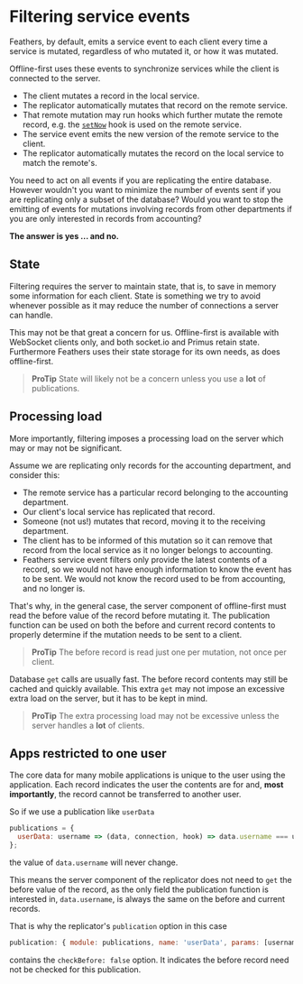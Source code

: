 # Filtering service events

Feathers, by default, emits a service event to each client every time a service is mutated,
regardless of who mutated it, or how it was mutated.

Offline-first uses these events to synchronize services while the client is connected to the server.
- The client mutates a record in the local service.
- The replicator automatically mutates that record on the remote service.
- That remote mutation may run hooks which further mutate the remote record,
e.g. the [`setNow`](https://docs.feathersjs.com/api/hooks-common.html#setnow)
hook is used on the remote service.
- The service event emits the new version of the remote service to the client.
- The replicator automatically mutates the record on the local service to match the remote's.

You need to act on all events if you are replicating the entire database.
However wouldn't you want to minimize the number of events sent
if you are replicating only a subset of the database?
Would you want to stop the emitting of events for mutations involving records
from other departments if you are only interested in records from accounting?

**The answer is yes ... and no.**

## State

Filtering requires the server to maintain state,
that is, to save in memory some information for each client.
State is something we try to avoid whenever possible as it may reduce the number of connections a server
can handle.

This may not be that great a concern for us.
Offline-first is available with WebSocket clients only,
and both socket.io and Primus retain state.
Furthermore Feathers uses their state storage for its own needs,
as does offline-first.

> **ProTip** State will likely not be a concern unless you use a **lot** of publications.

## Processing load

More importantly, filtering imposes a processing load on the server
which may or may not be significant.

Assume we are replicating only records for the accounting department,
and consider this:
- The remote service has a particular record belonging to the accounting department.
- Our client's local service has replicated that record.
- Someone (not us!) mutates that record, moving it to the receiving department.
- The client has to be informed of this mutation so it can remove that record from the local service
as it no longer belongs to accounting.
- Feathers service event filters only provide the latest contents of a record,
so we would not have enough information to know the event has to be sent.
We would not know the record used to be from accounting, and no longer is.

That's why, in the general case, the server component of offline-first
must read the before value of the record before mutating it.
The publication function can be used on both the before and current record contents
to properly determine if the mutation needs to be sent to a client.

> **ProTip** The before record is read just one per mutation, not once per client.

Database `get` calls are usually fast.
The before record contents may still be cached and quickly available.
This extra `get` may not impose an excessive extra load on the server,
but it has to be kept in mind.

> **ProTip** The extra processing load may not be excessive
unless the server handles a **lot** of clients.

## Apps restricted to one user

The core data for many mobile applications is unique to the user using the application.
Each record indicates the user the contents are for and, **most importantly**,
the record cannot be transferred to another user.

So if we use a publication like `userData`
```javascript
publications = {
  userData: username => (data, connection, hook) => data.username === username,
};
```
the value of `data.username` will never change.

This means the server component of the replicator does not need to `get` the before value
of the record, as the only field the publication function is interested in, `data.username`,
is always the same on the before and current records.

That is why the replicator's `publication` option in this case
 ```javascript
 publication: { module: publications, name: 'userData', params: [username], checkBefore: false }
 ```
contains the `checkBefore: false` option.
It indicates the before record need not be checked for this publication.
